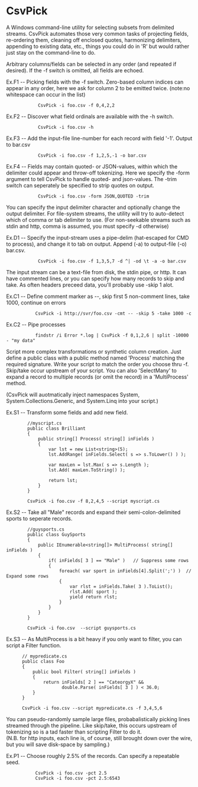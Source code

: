 CsvPick
=======

A Windows command-line utility for selecting subsets from delimited streams.
CsvPick automates those very common tasks of projecting fields, re-ordering them, 
cleaning off enclosed quotes, harmonizing delimiters, appending to existing data, etc.,
things you could do in 'R' but would rather just stay on the command-line to do.


Arbitrary columns/fields can be selected in any order (and repeated if desired).
If the -f switch is omitted, all fields are echoed.  

Ex.F1  -- Picking fields with the -f switch.  Zero-based column indices can appear in any order, here we ask for column 2 to be emitted twice. (note:no whitespace can occur in the list)

                CsvPick -i foo.csv -f 0,4,2,2

Ex.F2  -- Discover what field ordinals are available with the -h switch.

                CsvPick -i foo.csv -h

Ex.F3  -- Add the input-file line-number for each record with field '-1'.  Output to bar.csv

                CsvPick -i foo.csv -f 1,2,5,-1 -o bar.csv

Ex.F4  -- Fields may contain quoted- or JSON-values, within which the delimiter could appear and throw-off tokenizing.  Here we specify the -form argument to tell CsvPick to handle quoted- and json-values.  The -trim switch can seperately be specified to strip quotes on output. 

                CsvPick -i foo.csv -form JSON,QUOTED -trim 


You can specify the input delimiter character and optionally change the output delimiter.
For file-system streams, the utility will try to auto-detect which of comma or tab delimiter to use.
(For non-seekable streams such as stdin and http, comma is assumed, you must specify -d otherwise)

Ex.D1 -- Specify the input-stream uses a pipe-delim (hat-escaped for CMD to process), and change it to tab on output.  Append (-a) to output-file (-o) bar.csv.

                CsvPick -i foo.csv -f 1,3,5,7 -d ^| -od \t -a -o bar.csv


The input stream can be a text-file from disk, the stdin pipe, or http.
It can have commented lines, or you can specify how many records to skip and take.
As often headers preceed data, you'll probably use -skip 1 alot. 

Ex.C1  -- Define comment marker as --, skip first 5 non-comment lines, take 1000, continue on errors

               CsvPick -i http://svr/foo.csv -cmt -- -skip 5 -take 1000 -c

Ex.C2  -- Pipe processes

               findstr /i Error *.log | CsvPick -f 0,1,2,6 | split -10000 - "my data"


Script more complex transformations or synthetic column creation.
Just define a public class with a public method named 'Process' matching the required signature.
Write your script to match the order you choose thru -f.  Skip/take occur upstream of your script. 
You can also 'SelectMany' to expand a record to multiple records (or omit the record) in a 'MultiProcess' method.

(CsvPick will auotmatically inject namespaces System, System.Collections.Generic, and System.Linq into your script.)

Ex.S1  -- Transform some fields and add new field.

            //myscript.cs
            public class Brilliant
            {
                public string[] Process( string[] inFields )
                {
                    var lst = new List<string>(5);
                    lst.AddRange( inFields.Select( s => s.ToLower() ) );

                    var maxLen = lst.Max( s => s.Length );
                    lst.Add( maxLen.ToString() );

                    return lst;
                }
            }

            CsvPick -i foo.csv -f 8,2,4,5 --script myscript.cs

Ex.S2 -- Take all "Male" records and expand their semi-colon-delimited sports to seperate records.

            //guysports.cs
            public class GuySports
            {
                public IEnumerable<string[]> MultiProcess( string[] inFields )
                {
                    if( inFields[ 3 ] == "Male" )	// Suppress some rows
                    {
                        foreach( var sport in inFields[4].Split(';') )  // Expand some rows
                        {
                            var rlst = inFields.Take( 3 ).ToList();
                            rlst.Add( sport );
                            yield return rlst;
                        }
                    }
                }
            }

            CsvPick -i foo.csv  --script guysports.cs

Ex.S3  -- As MultiProcess is a bit heavy if you only want to filter, you can script a Filter function.

          // mypredicate.cs
          public class Foo
          {
              public bool Filter( string[] inFields )
              {
                  return inFields[ 2 ] == "CateorgyX" &&
                         double.Parse( inFields[ 3 ] ) < 36.0;
              }
          }
          
          CsvPick -i foo.csv --script mypredicate.cs -f 3,4,5,6


You can pseudo-randomly sample large files, probabalistically picking lines streamed
through the pipeline. Like skip/take, this occurs upstream of tokenizing so is a tad 
faster than scripting Filter to do it.  
(N.B. for http inputs, each line is, of course, still brought down over the wire, but
 you will save disk-space by sampling.)

Ex.P1  -- Choose roughly 2.5% of the records.  Can specify a repeatable seed.

               CsvPick -i foo.csv -pct 2.5
               CsvPick -i foo.csv -pct 2.5:6543
